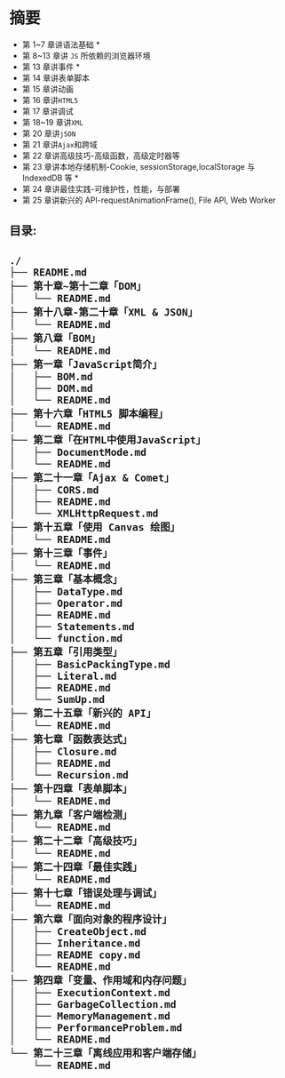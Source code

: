 # 摘要

- 第 1~7 章讲语法基础 \*
- 第 8~13 章讲 <code>JS</code> 所依赖的浏览器环境
- 第 13 章讲事件 \*
- 第 14 章讲表单脚本
- 第 15 章讲动画
- 第 16 章讲<code>HTML5</code>
- 第 17 章讲调试
- 第 18~19 章讲<code>XML</code>
- 第 20 章讲<code>jSON</code>
- 第 21 章讲<code>Ajax</code>和跨域
- 第 22 章讲高级技巧-高级函数，高级定时器等
- 第 23 章讲本地存储机制-Cookie, sessionStorage,localStorage 与 IndexedDB 等 \*
- 第 24 章讲最佳实践-可维护性，性能，与部署
- 第 25 章讲新兴的 API-requestAnimationFrame(), File API, Web Worker

<h2>目录:<h2>

```
./
├── README.md
├── 第十章~第十二章「DOM」
│   └── README.md
├── 第十八章-第二十章「XML & JSON」
│   └── README.md
├── 第八章「BOM」
│   └── README.md
├── 第一章「JavaScript简介」
│   ├── BOM.md
│   ├── DOM.md
│   └── README.md
├── 第十六章「HTML5 脚本编程」
│   └── README.md
├── 第二章「在HTML中使用JavaScript」
│   ├── DocumentMode.md
│   └── README.md
├── 第二十一章「Ajax & Comet」
│   ├── CORS.md
│   ├── README.md
│   └── XMLHttpRequest.md
├── 第十五章「使用 Canvas 绘图」
│   └── README.md
├── 第十三章「事件」
│   └── README.md
├── 第三章「基本概念」
│   ├── DataType.md
│   ├── Operator.md
│   ├── README.md
│   ├── Statements.md
│   └── function.md
├── 第五章「引用类型」
│   ├── BasicPackingType.md
│   ├── Literal.md
│   ├── README.md
│   └── SumUp.md
├── 第二十五章「新兴的 API」
│   └── README.md
├── 第七章「函数表达式」
│   ├── Closure.md
│   ├── README.md
│   └── Recursion.md
├── 第十四章「表单脚本」
│   └── README.md
├── 第九章「客户端检测」
│   └── README.md
├── 第二十二章「高级技巧」
│   └── README.md
├── 第二十四章「最佳实践」
│   └── README.md
├── 第十七章「错误处理与调试」
│   └── README.md
├── 第六章「面向对象的程序设计」
│   ├── CreateObject.md
│   ├── Inheritance.md
│   ├── README copy.md
│   └── README.md
├── 第四章「变量、作用域和内存问题」
│   ├── ExecutionContext.md
│   ├── GarbageCollection.md
│   ├── MemoryManagement.md
│   ├── PerformanceProblem.md
│   └── README.md
└── 第二十三章「离线应用和客户端存储」
    └── README.md
```
